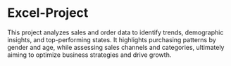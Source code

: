 # Excel-Project
This project analyzes sales and order data to identify trends, demographic insights, and top-performing states. It highlights purchasing patterns by gender and age, while assessing sales channels and categories, ultimately aiming to optimize business strategies and drive growth.
